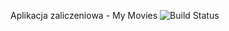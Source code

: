 Aplikacja zaliczeniowa - My Movies
<img src="https://travis-ci.org/pkurnyta/exam.svg?branch=master" alt="Build Status" />
